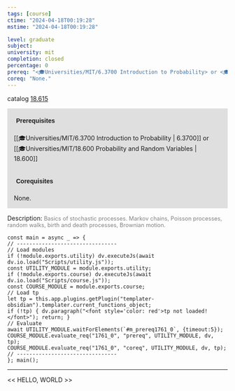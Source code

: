 ```yaml
---
tags: [course]
ctime: "2024-04-18T00:19:28"
mstime: "2024-04-18T00:19:28"

level: graduate
subject: 
university: mit
completion: closed
percentage: 0
prereq: "<🎓Universities/MIT/6.3700 Introduction to Probability> or <🎓Universities/MIT/18.600 Probability and Random Variables>"
coreq: "None."
---
```


catalog [18.615](http://student.mit.edu/catalog/m18b.html#18.615)

<span style="display: block; padding: 15px; background-color: rgb(100, 100, 100, 0.2);"><font id="m_prereq1761_0" style="display: block; font-family: Arial, sans-serif; font-weight: bold; padding: 5px">Prerequisites</font><br><span id="prereq1761_0">[[🎓Universities/MIT/6.3700 Introduction to Probability | 6.3700]] or [[🎓Universities/MIT/18.600 Probability and Random Variables | 18.600]]</span></span>
<span style="display: block; padding: 15px; background-color: rgb(100, 100, 100, 0.2);"><font id="m_coreq1761_0" style="display: block; font-family: Arial, sans-serif; font-weight: bold; padding: 5px">Corequisites</font><br><span id="coreq1761_0">None.</span></span>

<font style="">Description:</font>
<font style="color: grey; font-size: 0.8rem;">Basics of stochastic processes. Markov chains, Poisson processes, random walks, birth and death processes, Brownian motion.</font>

```dataviewjs
const main = async _ => {
// --------------------------------
// Load modules
if (!module.exports.utility) dv.executeJs(await dv.io.load("Scripts/utility.js"));
const UTILITY_MODULE = module.exports.utility;
if (!module.exports.course) dv.executeJs(await dv.io.load("Scripts/course.js"));
const COURSE_MODULE = module.exports.course;
// Load tp
let tp = this.app.plugins.getPlugin("templater-obsidian").templater.current_functions_object;
if (!tp) { dv.paragraph("<font style='color: red'>tp not loaded!</font>"); return; }
// Evaluate
await UTILITY_MODULE.waitForElements(`#m_prereq1761_0`, {timeout:5});
COURSE_MODULE.evaluate_req("1761_0", "prereq", UTILITY_MODULE, dv, tp);
COURSE_MODULE.evaluate_req("1761_0", "coreq", UTILITY_MODULE, dv, tp);
// --------------------------------
}; main();
```

---

<< HELLO, WORLD >>
